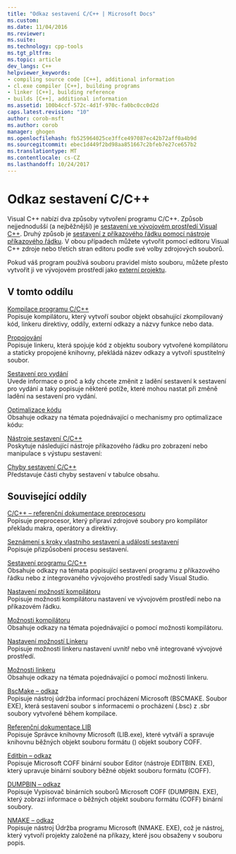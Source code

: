 ```yaml
---
title: "Odkaz sestavení C/C++ | Microsoft Docs"
ms.custom: 
ms.date: 11/04/2016
ms.reviewer: 
ms.suite: 
ms.technology: cpp-tools
ms.tgt_pltfrm: 
ms.topic: article
dev_langs: C++
helpviewer_keywords:
- compiling source code [C++], additional information
- cl.exe compiler [C++], building programs
- linker [C++], building reference
- builds [C++], additional information
ms.assetid: 100b4ccf-572c-4d1f-970c-fa0bc0cc0d2d
caps.latest.revision: "10"
author: corob-msft
ms.author: corob
manager: ghogen
ms.openlocfilehash: fb525964025ce3ffce497087ec42b72aff0a4b9d
ms.sourcegitcommit: ebec1d449f2bd98aa851667c2bfeb7e27ce657b2
ms.translationtype: MT
ms.contentlocale: cs-CZ
ms.lasthandoff: 10/24/2017
---
```

# <a name="cc-building-reference"></a>Odkaz sestavení C/C++
Visual C++ nabízí dva způsoby vytvoření programu C/C++. Způsob nejjednodušší (a nejběžnější) je [sestavení ve vývojovém prostředí Visual C++](../../ide/building-cpp-projects-in-visual-studio.md). Druhý způsob je [sestavení z příkazového řádku pomocí nástroje příkazového řádku](../../build/building-on-the-command-line.md). V obou případech můžete vytvořit pomocí editoru Visual C++ zdroje nebo třetích stran editoru podle své volby zdrojových souborů.  
  
 Pokud váš program používá souboru pravidel místo souboru, můžete přesto vytvořit ji ve vývojovém prostředí jako [externí projektu](../../ide/building-external-projects.md).  
  
## <a name="in-this-section"></a>V tomto oddílu  
 [Kompilace programu C/C++](../../build/reference/compiling-a-c-cpp-program.md)  
 Popisuje kompilátoru, který vytvoří soubor objekt obsahující zkompilovaný kód, linkeru direktivy, oddíly, externí odkazy a názvy funkce nebo data.  
  
 [Propojování](../../build/reference/linking.md)  
 Popisuje linkeru, která spojuje kód z objektu soubory vytvořené kompilátoru a staticky propojené knihovny, překládá název odkazy a vytvoří spustitelný soubor.  
  
 [Sestavení pro vydání](../../build/reference/release-builds.md)  
 Uvede informace o proč a kdy chcete změnit z ladění sestavení k sestavení pro vydání a taky popisuje některé potíže, které mohou nastat při změně ladění na sestavení pro vydání.  
  
 [Optimalizace kódu](../../build/reference/optimizing-your-code.md)  
 Obsahuje odkazy na témata pojednávající o mechanismy pro optimalizace kódu:  
  
 [Nástroje sestavení C/C++](../../build/reference/c-cpp-build-tools.md)  
 Poskytuje následující nástroje příkazového řádku pro zobrazení nebo manipulace s výstupu sestavení:  
  
 [Chyby sestavení C/C++](../../error-messages/compiler-errors-1/c-cpp-build-errors.md)  
 Představuje části chyby sestavení v tabulce obsahu.  
  
## <a name="related-sections"></a>Související oddíly  
 [C/C++ – referenční dokumentace preprocesoru](../../preprocessor/c-cpp-preprocessor-reference.md)  
 Popisuje preprocesor, který připraví zdrojové soubory pro kompilátor překladu makra, operátory a direktivy.  
  
 [Seznámení s kroky vlastního sestavení a událostí sestavení](../../ide/understanding-custom-build-steps-and-build-events.md)  
 Popisuje přizpůsobení procesu sestavení.  
  
 [Sestavení programu C/C++](../../build/building-c-cpp-programs.md)  
 Obsahuje odkazy na témata popisující sestavení programu z příkazového řádku nebo z integrovaného vývojového prostředí sady Visual Studio.  
  
 [Nastavení možností kompilátoru](../../build/reference/setting-compiler-options.md)  
 Popisuje možnosti kompilátoru nastavení ve vývojovém prostředí nebo na příkazovém řádku.  
  
 [Možnosti kompilátoru](../../build/reference/compiler-options.md)  
 Obsahuje odkazy na témata pojednávající o pomocí možnosti kompilátoru.  
  
 [Nastavení možností Linkeru](../../build/reference/setting-linker-options.md)  
 Popisuje možnosti linkeru nastavení uvnitř nebo vně integrované vývojové prostředí.  
  
 [Možnosti linkeru](../../build/reference/linker-options.md)  
 Obsahuje odkazy na témata pojednávající o pomocí možnosti linkeru.  
  
 [BscMake – odkaz](../../build/reference/bscmake-reference.md)  
 Popisuje nástroj údržba informací procházení Microsoft (BSCMAKE. Soubor EXE), která sestavení soubor s informacemi o procházení (.bsc) z .sbr soubory vytvořené během kompilace.  
  
 [Referenční dokumentace LIB](../../build/reference/lib-reference.md)  
 Popisuje Správce knihovny Microsoft (LIB.exe), které vytváří a spravuje knihovnu běžných objekt souboru formátu () objekt soubory COFF.  
  
 [Editbin – odkaz](../../build/reference/editbin-reference.md)  
 Popisuje Microsoft COFF binární soubor Editor (nástroje EDITBIN. EXE), který upravuje binární soubory běžné objekt souboru formátu (COFF).  
  
 [DUMPBIN – odkaz](../../build/reference/dumpbin-reference.md)  
 Popisuje Vypisovač binárních souborů Microsoft COFF (DUMPBIN. EXE), který zobrazí informace o běžných objekt souboru formátu (COFF) binární soubory.  
  
 [NMAKE – odkaz](../../build/nmake-reference.md)  
 Popisuje nástroj Údržba programu Microsoft (NMAKE. EXE), což je nástroj, který vytvoří projekty založené na příkazy, které jsou obsaženy v souboru popis.